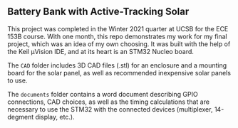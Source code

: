 ## Battery Bank with Active-Tracking Solar

This project was completed in the Winter 2021 quarter at UCSB for the ECE 153B course. With one month, this repo demonstrates my work for my final project, which was an idea of my own choosing. It was built with the help of the Keil µVision IDE, and at its heart is an STM32 Nucleo board. 

The `CAD` folder includes 3D CAD files (.stl) for an enclosure and a mounting board for the solar panel, as well as recommended inexpensive solar panels to use. 

The `documents` folder contains a word document describing GPIO connections, CAD choices, as well as the timing calculations that are necessary to use the STM32 with the connected devices (multiplexer, 14-degment display, etc.).